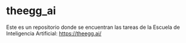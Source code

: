 # theegg_ai
Este es un repositorio donde se encuentran las tareas de la Escuela de Inteligencia Artificial: https://theegg.ai/
